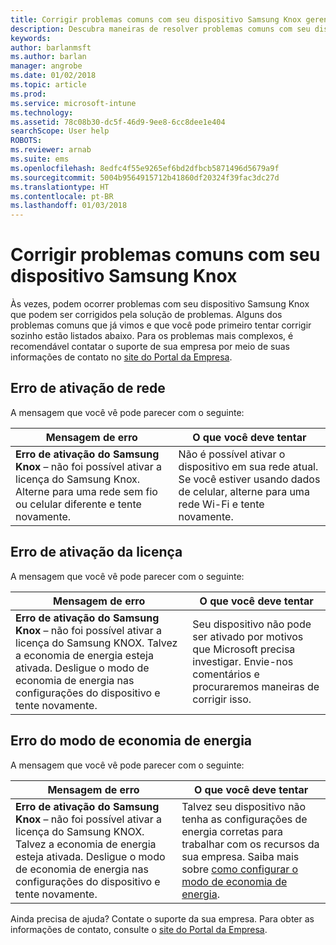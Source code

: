 ```yaml
---
title: Corrigir problemas comuns com seu dispositivo Samsung Knox gerenciado | Microsoft Docs
description: Descubra maneiras de resolver problemas comuns com seu dispositivo Samsung Knox.
keywords: 
author: barlanmsft
ms.author: barlan
manager: angrobe
ms.date: 01/02/2018
ms.topic: article
ms.prod: 
ms.service: microsoft-intune
ms.technology: 
ms.assetid: 78c08b30-dc5f-46d9-9ee8-6cc8dee1e404
searchScope: User help
ROBOTS: 
ms.reviewer: arnab
ms.suite: ems
ms.openlocfilehash: 8edfc4f55e9265ef6bd2dfbcb5871496d5679a9f
ms.sourcegitcommit: 5004b9564915712b41860df20324f39fac3dc27d
ms.translationtype: HT
ms.contentlocale: pt-BR
ms.lasthandoff: 01/03/2018
---
```

# <a name="fix-common-issues-with-your-samsung-knox-device"></a>Corrigir problemas comuns com seu dispositivo Samsung Knox

Às vezes, podem ocorrer problemas com seu dispositivo Samsung Knox que podem ser corrigidos pela solução de problemas. Alguns dos problemas comuns que já vimos e que você pode primeiro tentar corrigir sozinho estão listados abaixo. Para os problemas mais complexos, é recomendável contatar o suporte de sua empresa por meio de suas informações de contato no [site do Portal da Empresa](https://portal.manage.microsoft.com#HelpDeskDialog).

## <a name="network-activation-error"></a>Erro de ativação de rede

A mensagem que você vê pode parecer com o seguinte:

|Mensagem de erro|O que você deve tentar|
|---|---|
|**Erro de ativação do Samsung Knox** – não foi possível ativar a licença do Samsung Knox. Alterne para uma rede sem fio ou celular diferente e tente novamente.|Não é possível ativar o dispositivo em sua rede atual. Se você estiver usando dados de celular, alterne para uma rede Wi-Fi e tente novamente.|

## <a name="license-activation-error"></a>Erro de ativação da licença

A mensagem que você vê pode parecer com o seguinte:

|Mensagem de erro|O que você deve tentar|
|---|---|
|**Erro de ativação do Samsung Knox** – não foi possível ativar a licença do Samsung KNOX. Talvez a economia de energia esteja ativada. Desligue o modo de economia de energia nas configurações do dispositivo e tente novamente.|Seu dispositivo não pode ser ativado por motivos que Microsoft precisa investigar. Envie-nos comentários e procuraremos maneiras de corrigir isso.|

## <a name="power-saving-mode-error"></a>Erro do modo de economia de energia

A mensagem que você vê pode parecer com o seguinte:

|Mensagem de erro|O que você deve tentar|
|---|---|
|**Erro de ativação do Samsung Knox** – não foi possível ativar a licença do Samsung KNOX. Talvez a economia de energia esteja ativada. Desligue o modo de economia de energia nas configurações do dispositivo e tente novamente. |Talvez seu dispositivo não tenha as configurações de energia corretas para trabalhar com os recursos da sua empresa. Saiba mais sobre [como configurar o modo de economia de energia](power-saving-mode-android.md).|

Ainda precisa de ajuda? Contate o suporte da sua empresa. Para obter as informações de contato, consulte o [site do Portal da Empresa](https://portal.manage.microsoft.com#HelpDeskDialog).
